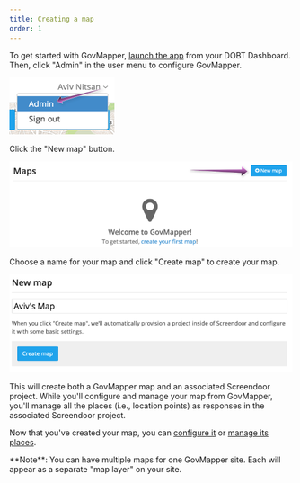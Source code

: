 ```yaml
---
title: Creating a map
order: 1
---
```


To get started with GovMapper, [launch the app](/articles/your_account/dashboard/managing_applications.html#launching-an-application) from your DOBT Dashboard. Then, click "Admin" in the user menu to configure GovMapper.

![admin](../images/admin.png)

Click the "New map" button.

![new map](../images/new_map.png)

Choose a name for your map and click "Create map" to create your map.

![create map](../images/create_map.png)

This will create both a GovMapper map and an associated Screendoor project. While you'll configure and manage your map from GovMapper, you'll manage all the places (i.e., location points) as responses in the associated Screendoor project.

Now that you've created your map, you can [configure it](configuring_your_map.html) or [manage its places](managing_places.html).

<div class='alert'>
    **Note**: You can have multiple maps for one GovMapper site. Each will appear as a separate "map layer" on your site.
</div>
